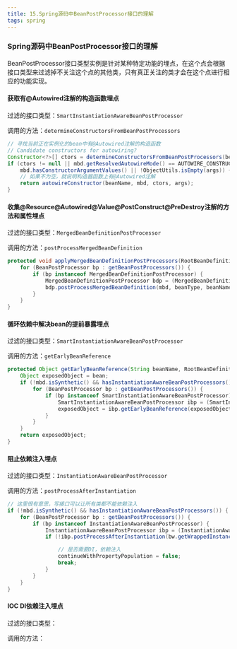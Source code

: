 ```yaml
---
title: 15.Spring源码中BeanPostProcessor接口的理解
tags: spring
---
```


### Spring源码中BeanPostProcessor接口的理解

BeanPostProcessor接口类型实例是针对某种特定功能的埋点，在这个点会根据接口类型来过滤掉不关注这个点的其他类，只有真正关注的类才会在这个点进行相应的功能实现。

#### 获取有@Autowired注解的构造函数埋点

过滤的接口类型：`SmartInstantiationAwareBeanPostProcessor`

调用的方法：`determineConstructorsFromBeanPostProcessors`

```java
// 寻找当前正在实例化的bean中有@Autowired注解的构造函数
// Candidate constructors for autowiring?
Constructor<?>[] ctors = determineConstructorsFromBeanPostProcessors(beanClass, beanName);
if (ctors != null || mbd.getResolvedAutowireMode() == AUTOWIRE_CONSTRUCTOR ||
    mbd.hasConstructorArgumentValues() || !ObjectUtils.isEmpty(args)) {
    // 如果不为空，就说明构造器函数上有@Autowired注解
    return autowireConstructor(beanName, mbd, ctors, args);
}
```

#### 收集@Resource@Autowired@Value@PostConstruct@PreDestroy注解的方法和属性埋点

过滤的接口类型：`MergedBeanDefinitionPostProcessor`

调用的方法：`postProcessMergedBeanDefinition`

```java
protected void applyMergedBeanDefinitionPostProcessors(RootBeanDefinition mbd, Class<?> beanType, String beanName) {
    for (BeanPostProcessor bp : getBeanPostProcessors()) {
        if (bp instanceof MergedBeanDefinitionPostProcessor) {
            MergedBeanDefinitionPostProcessor bdp = (MergedBeanDefinitionPostProcessor) bp;
            bdp.postProcessMergedBeanDefinition(mbd, beanType, beanName);
        }
    }
}
```

#### 循环依赖中解决bean的提前暴露埋点

过滤的接口类型：`SmartInstantiationAwareBeanPostProcessor`

调用的方法：`getEarlyBeanReference`

```java
protected Object getEarlyBeanReference(String beanName, RootBeanDefinition mbd, Object bean) {
    Object exposedObject = bean;
    if (!mbd.isSynthetic() && hasInstantiationAwareBeanPostProcessors()) {
        for (BeanPostProcessor bp : getBeanPostProcessors()) {
            if (bp instanceof SmartInstantiationAwareBeanPostProcessor) {
                SmartInstantiationAwareBeanPostProcessor ibp = (SmartInstantiationAwareBeanPostProcessor) bp;
                exposedObject = ibp.getEarlyBeanReference(exposedObject, beanName);
            }
        }
    }
    return exposedObject;
}
```

#### 阻止依赖注入埋点

过滤的接口类型：`InstantiationAwareBeanPostProcessor`

调用的方法：`postProcessAfterInstantiation`

```java
// 这里很有意思，写接口可以让所有类都不能依赖注入
if (!mbd.isSynthetic() && hasInstantiationAwareBeanPostProcessors()) {
    for (BeanPostProcessor bp : getBeanPostProcessors()) {
        if (bp instanceof InstantiationAwareBeanPostProcessor) {
            InstantiationAwareBeanPostProcessor ibp = (InstantiationAwareBeanPostProcessor) bp;
            if (!ibp.postProcessAfterInstantiation(bw.getWrappedInstance(), beanName)) {

                // 是否需要DI，依赖注入
                continueWithPropertyPopulation = false;
                break;
            }
        }
    }
}
```

#### IOC DI依赖注入埋点

过滤的接口类型：

调用的方法：

```java

```

